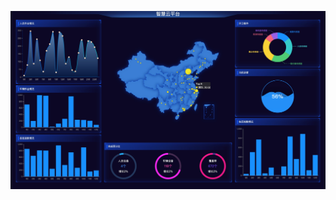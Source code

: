 <!--
 * @Author: shiliangL
 * @Date: 2021-06-11 20:35:17
 * @LastEditTime: 2022-05-08 11:31:36
 * @LastEditors: Do not edit
 * @Description: 
-->

![image.png](screenshot.png)

<!-- ### api接口

https://interface.sina.cn/news/wap/fymap2020_data.d.json -->